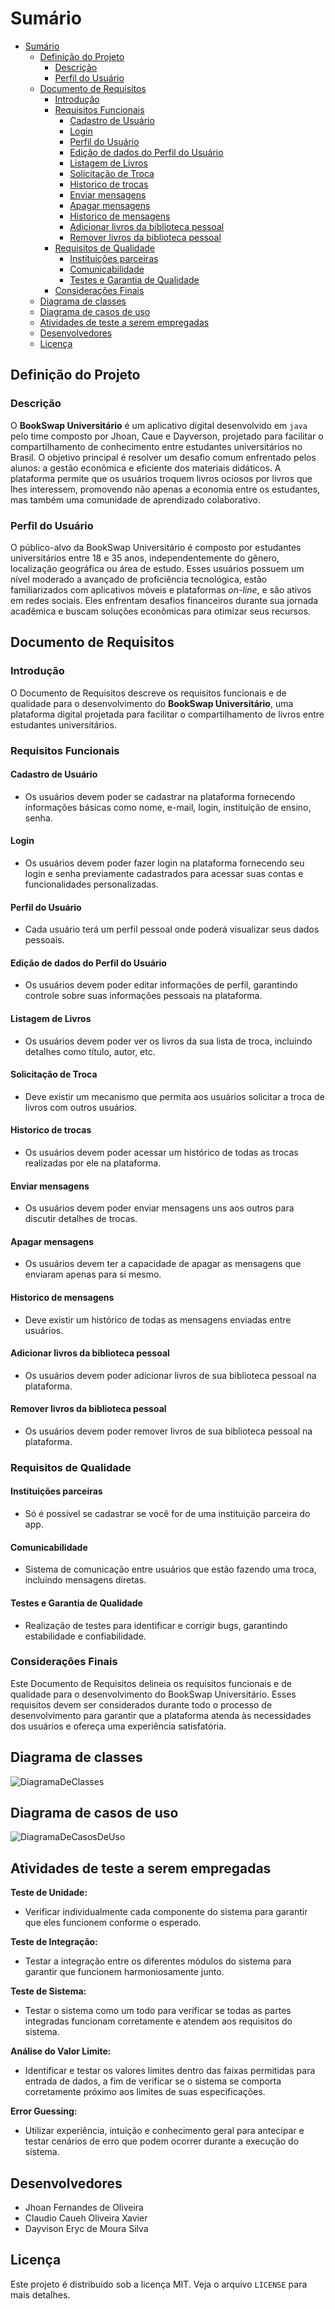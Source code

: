 # Sumário

- [Sumário](#sumário)
  - [Definição do Projeto](#definição-do-projeto)
    - [Descrição](#descrição)
    - [Perfil do Usuário](#perfil-do-usuário)
  - [Documento de Requisitos](#documento-de-requisitos)
    - [Introdução](#introdução)
    - [Requisitos Funcionais](#requisitos-funcionais)
      - [Cadastro de Usuário](#cadastro-de-usuário)
      - [Login](#login)
      - [Perfil do Usuário](#perfil-do-usuário-1)
      - [Edição de dados do Perfil do Usuário](#edição-de-dados-do-perfil-do-usuário)
      - [Listagem de Livros](#listagem-de-livros)
      - [Solicitação de Troca](#solicitação-de-troca)
      - [Historico de trocas](#historico-de-trocas)
      - [Enviar mensagens](#enviar-mensagens)
      - [Apagar mensagens](#apagar-mensagens)
      - [Historico de mensagens](#historico-de-mensagens)
      - [Adicionar livros da biblioteca pessoal](#adicionar-livros-da-biblioteca-pessoal)
      - [Remover livros da biblioteca pessoal](#remover-livros-da-biblioteca-pessoal)
    - [Requisitos de Qualidade](#requisitos-de-qualidade)
      - [Instituições parceiras](#instituições-parceiras)
      - [Comunicabilidade](#comunicabilidade)
      - [Testes e Garantia de Qualidade](#testes-e-garantia-de-qualidade)
    - [Considerações Finais](#considerações-finais)
  - [Diagrama de classes](#diagrama-de-classes)
  - [Diagrama de casos de uso](#diagrama-de-casos-de-uso)
  - [Atividades de teste a serem empregadas](#atividades-de-teste-a-serem-empregadas)
  - [Desenvolvedores](#desenvolvedores)
  - [Licença](#licença)

## Definição do Projeto  

### Descrição 

O **BookSwap Universitário** é um aplicativo digital desenvolvido em `java` pelo time composto por Jhoan, Caue e Dayverson, projetado para facilitar o compartilhamento de conhecimento entre estudantes universitários no Brasil. O objetivo principal é resolver um desafio comum enfrentado pelos alunos: a gestão econômica e eficiente dos materiais didáticos. A plataforma permite que os usuários troquem livros ociosos por livros que lhes interessem, promovendo não apenas a economia entre os estudantes, mas também uma comunidade de aprendizado colaborativo.

### Perfil do Usuário

O público-alvo da BookSwap Universitário é composto por estudantes universitários entre 18 e 35 anos, independentemente do gênero, localização geográfica ou área de estudo. Esses usuários possuem um nível moderado a avançado de proficiência tecnológica, estão familiarizados com aplicativos móveis e plataformas _on-line_, e são ativos em redes sociais. Eles enfrentam desafios financeiros durante sua jornada acadêmica e buscam soluções econômicas para otimizar seus recursos.

## Documento de Requisitos 

### Introdução

O Documento de Requisitos descreve os requisitos funcionais e de qualidade para o desenvolvimento do **BookSwap Universitário**, uma plataforma digital projetada para facilitar o compartilhamento de livros entre estudantes universitários.

### Requisitos Funcionais

#### Cadastro de Usuário

- Os usuários devem poder se cadastrar na plataforma fornecendo informações básicas como nome, e-mail, login, instituição de ensino, senha.

#### Login

- Os usuários devem poder fazer login na plataforma fornecendo seu login e senha previamente cadastrados para acessar suas contas e funcionalidades personalizadas.

#### Perfil do Usuário

- Cada usuário terá um perfil pessoal onde poderá visualizar seus dados pessoais.

#### Edição de dados do Perfil do Usuário

- Os usuários devem poder editar informações de perfil, garantindo controle sobre suas informações pessoais na plataforma.

#### Listagem de Livros

- Os usuários devem poder ver os livros da sua lista de troca, incluindo detalhes como título, autor, etc.

#### Solicitação de Troca

- Deve existir um mecanismo que permita aos usuários solicitar a troca de livros com outros usuários.

#### Historico de trocas

- Os usuários devem poder acessar um histórico de todas as trocas realizadas por ele na plataforma.

#### Enviar mensagens

- Os usuários devem poder enviar mensagens uns aos outros para discutir detalhes de trocas.

#### Apagar mensagens

- Os usuários devem ter a capacidade de apagar as mensagens que enviaram apenas para si mesmo.

#### Historico de mensagens

- Deve existir um histórico de todas as mensagens enviadas entre usuários.

#### Adicionar livros da biblioteca pessoal

- Os usuários devem poder adicionar livros de sua biblioteca pessoal na plataforma.

#### Remover livros da biblioteca pessoal

- Os usuários devem poder remover livros de sua biblioteca pessoal na plataforma.

### Requisitos de Qualidade

#### Instituições parceiras

- Só é possível se cadastrar se você for de uma instituição parceira do app.

#### Comunicabilidade

- Sistema de comunicação entre usuários que estão fazendo uma troca, incluindo mensagens diretas.

#### Testes e Garantia de Qualidade

- Realização de testes para identificar e corrigir bugs, garantindo estabilidade e confiabilidade.

### Considerações Finais

Este Documento de Requisitos delineia os requisitos funcionais e de qualidade para o desenvolvimento do BookSwap Universitário. Esses requisitos devem ser considerados durante todo o processo de desenvolvimento para garantir que a plataforma atenda às necessidades dos usuários e ofereça uma experiência satisfatória.

## Diagrama de classes

![DiagramaDeClasses](DiagramaDeClasses.png)

## Diagrama de casos de uso

![DiagramaDeCasosDeUso](DiagramaDeCasosDeUso.png)

## Atividades de teste a serem empregadas

**Teste de Unidade:**
- Verificar individualmente cada componente do sistema para garantir que eles funcionem conforme o esperado.

**Teste de Integração:**
- Testar a integração entre os diferentes módulos do sistema para garantir que funcionem harmoniosamente junto.


**Teste de Sistema:**
- Testar o sistema como um todo para verificar se todas as partes integradas funcionam corretamente e atendem aos requisitos do sistema.

**Análise do Valor Limite:**
- Identificar e testar os valores limites dentro das faixas permitidas para entrada de dados, a fim de verificar se o sistema se comporta corretamente próximo aos limites de suas especificações.

**Error Guessing:**
- Utilizar experiência, intuição e conhecimento geral para antecipar e testar cenários de erro que podem ocorrer durante a execução do sistema.

## Desenvolvedores

- Jhoan Fernandes de Oliveira
- Claudio Caueh Oliveira Xavier
- Dayvison Eryc de Moura Silva

## Licença

Este projeto é distribuído sob a licença MIT. Veja o arquivo `LICENSE` para mais detalhes.
